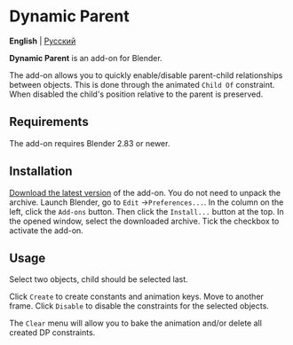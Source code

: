 # Dynamic Parent

__English__ | [Русский](README-ru.md)

__Dynamic Parent__ is an add-on for Blender.

The add-on allows you to quickly enable/disable parent-child relationships between objects. This is done through the animated `Child Of` constraint. When disabled the child's position relative to the parent is preserved.

## Requirements

The add-on requires Blender 2.83 or newer.


## Installation

[Download the latest version](https://github.com/romanvolodin/dynamic_parent/releases/latest) of the add-on. You do not need to unpack the archive. Launch Blender, go to `Edit` →`Preferences...`. In the column on the left, click the `Add-ons` button. Then click the `Install...` button at the top. In the opened window, select the downloaded archive. Tick the checkbox to activate the add-on.


## Usage
Select two objects, child should be selected last.

Click `Create` to create constants and animation keys. Move to another frame. Click `Disable` to disable the constraints for the selected objects.

The `Clear` menu will allow you to bake the animation and/or delete all created DP constraints.  
